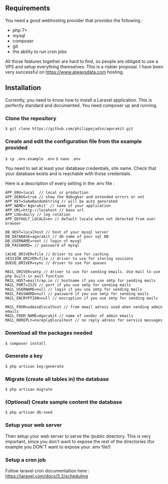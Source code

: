 ## Requirements

You need a good webhosting provider that provides the following :

- php 7+
- mysql
- composer
- git
- the ability to run cron jobs

All those features together are hard to find, so people are obliged to use a VPS and setup everything themselves. This is a riskier proposal. I have been very successful on https://www.alwaysdata.com hosting.


## Installation

Currently, you need to know how to install a Laravel application. This is perfectly standard and documented. You need composer up and running.

### Clone the repository
`$ git clone https://github.com/philippejadin/agorakit.git`


### Create and edit the configuration file from the example provided
`$ cp .env.example .env`
`$ nano .env`

You need to set at least your database credentials, site name. Check that your database exists and is reachable with those credentials.

Here is a description of every setting in the .env file :

```
APP_ENV=local  // local or production
APP_DEBUG=true // show the debugbar and extended errors or not
APP_KEY=SomeRandomString // will be auto generated
APP_NAME='Agorakit' // name of your application
APP_URL=http://locahost // base url
APP_LOG=daily // log rotation
APP_DEFAULT_LOCALE=en // default locale when not detected from user browser

DB_HOST=localhost // host of your mysql server
DB_DATABASE=agorakit // db name of your sql DB
DB_USERNAME=root // login of mysql
DB_PASSWORD= // password of mysql

CACHE_DRIVER=file // driver to use for caching
SESSION_DRIVER=file // driver to use for storing sessions
QUEUE_DRIVER=sync // driver to use for queues

MAIL_DRIVER=smtp // driver to use for sending emails. Use mail to use php built-in mail function
MAIL_HOST=mailtrap.io // hostname if you use smtp for sending mails
MAIL_PORT=2525 // port if you use smtp for sending mails
MAIL_USERNAME=null // login if you use smtp for sending mails
MAIL_PASSWORD=null // password if you use smtp for sending mails
MAIL_ENCRYPTION=null // encryption if you use smtp for sending mails

MAIL_FROM=admin@localhost // from email adress used when sending admin emails
MAIL_FROM_NAME=Agorakit // name of sender of admin emails
MAIL_NOREPLY=noreply@localhost // no reply adress for service messages

```


### Download all the packages needed
`$ composer install`

### Generate a key
`$ php artisan key:generate`

### Migrate (create all tables in) the database
`$ php artisan migrate`

### (Optional) Create sample content the database
`$ php artisan db:seed`

### Setup your web server
Then setup your web server to serve the /public directory. This is very important, since you don't want to expose the rest of the directories (for example you DON'T want to expose your .env file!)

### Setup a cron job
Follow laravel cron documentation here : https://laravel.com/docs/5.2/scheduling
